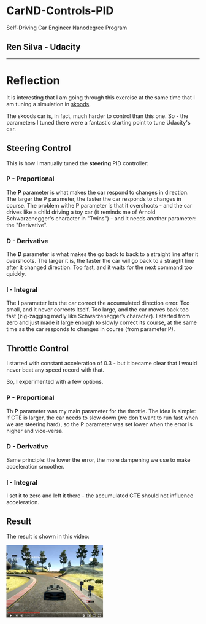 # CarND-Controls-PID
Self-Driving Car Engineer Nanodegree Program

## Ren Silva - Udacity
---

# Reflection

It is interesting that I am going through this exercise at the same time that I am tuning a simulation in [skoods](https://skoods.org).

The skoods car is, in fact, much harder to control than this one. So - the parameters I tuned there were a fantastic starting point to tune Udacity's car.

## Steering Control
This is how I manually tuned the **steering** PID controller:

### P - Proportional
The **P** parameter is what makes the car respond to changes in direction. The larger the P parameter, the faster the car responds to changes in course. The problem withe P parameter is that it overshoots - and the car drives like a child driving a toy car (it reminds me of Arnold Schwarzenegger's character in "Twins") - and it needs another parameter: the "Derivative".

### D - Derivative  
The **D** parameter is what makes the go back to back to a straight line after it overshoots. The larger it is, the faster the car will go back to a straight line after it changed direction. Too fast, and it waits for the next command too quickly. 

### I - Integral  
The **I** parameter lets the car correct the accumulated direction error. Too small, and it never corrects itself. Too large, and the car moves back too fast (zig-zagging madly like Schwarzenegger’s character). I started from zero and just made it large enough to slowly correct its course, at the same time as the car responds to changes in course (from parameter P).

## Throttle Control
I started with constant acceleration of 0.3 - but it became clear that I would never beat any speed record with that.

So, I experimented with a few options. 
### P - Proportional
Th **P** parameter was my main parameter for the throttle. The idea is simple: if CTE is larger, the car needs to slow down (we don't want to run fast when we are steering hard), so the P parameter was set lower when the error is higher and vice-versa.
### D - Derivative 
Same principle: the lower the error, the more dampening we use to make acceleration smoother.
### I - Integral  
I set it to zero and left it there - the accumulated CTE should not influence acceleration.

## Result
The result is shown in this video:
<div style="width:50%">
<a href="https://www.youtube.com/watch?v=UoNyG5H5PLk">
<img src="https://github.com/RenSilvaAU/CarND-PID-Control-Project/blob/master/pics/renslap.png?raw=true" />
</a>
</div>



